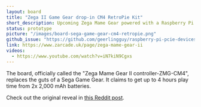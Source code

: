 ```yaml
---
layout: board
title: "Zega II Game Gear drop-in CM4 RetroPie Kit"
short_description: Upcoming Zega Mame Gear powered with a Raspberry Pi CM4.
status: prototype
picture: "/images/board-sega-game-gear-cm4-retropie.png"
github_issue: "https://github.com/geerlingguy/raspberry-pi-pcie-devices/issues/191"
link: https://www.zarcade.uk/page/zega-mame-gear-ii
videos:
  - https://www.youtube.com/watch?v=iN7kiN9Cgxs
---
```

The board, officially called the "Zega Mame Gear II controller-ZMG-CM4", replaces the guts of a Sega Game Gear. It claims to get up to 4 hours play time from 2x 2,000 mAh batteries.

Check out the original reveal in [this Reddit post](https://www.reddit.com/r/raspberry_pi/comments/oylc01/my_new_game_gear_dropin_kit_using_the_raspberry/).
